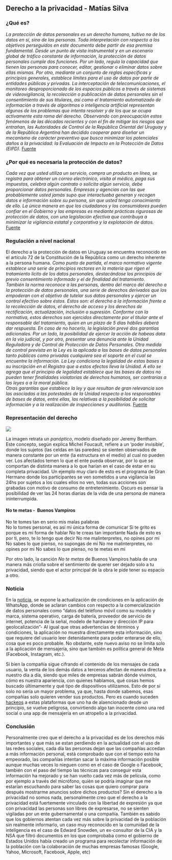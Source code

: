 ## Derecho a la privacidad - Matías Silva

### ¿Qué es?

_La protección de datos personales es un derecho humano, tuitivo no de los datos en sí, sino de las personas. Toda interpretación con respecto a los objetivos perseguidos en este documento debe partir de esa premisa fundamental.
Desde un punto de vista instrumental y en un escenario global de tráfico constante de información, la protección de datos personales cumple dos funciones. Por un lado, regula la capacidad que tienen las personas para conocer, editar, gestionar o eliminar datos sobre ellas mismas. Por otro, mediante un conjunto de reglas específicas y principios generales, establece límites para el uso de datos por parte de entidades públicas y privadas.
La interceptación de telecomunicaciones, el monitoreo desproporcionado de los espacios públicos a través de sistemas de videovigilancia, la recolección o publicación de datos personales sin el consentimiento de sus titulares, así como el tratamiento automatizado de información a través de algoritmos o inteligencia artificial representan algunos de los problemas que intenta resolver y de los que se ocupa activamente esta rama del derecho.
Observando con preocupación estos fenómenos de las décadas recientes y con el fin de mitigar los riesgos que entrañan, las Autoridades de Control de la República Oriental del Uruguay y de la República Argentina han decidido cooperar para diseñar un mecanismo de carácter preventivo que busca minimizar los potenciales daños a la privacidad: la Evaluación de Impacto en la Protección de Datos (EIPD)._ [Fuente](https://www.gub.uy/agencia-gobierno-electronico-sociedad-informacion-conocimiento/comunicacion/publicaciones/guia-evaluacion-impacto-proteccion-datos/capitulo-1/11-derecho)

### ¿Por qué es necesaria la protección de datos?

_Cada vez que usted utiliza un servicio, compra un producto en línea, se registra para obtener un correo electrónico, visita al médico, paga sus impuestos, celebra algún contrato o solicita algún servicio, debe proporcionar datos personales. Empresas y agencias con las que probablemente usted jamás supo que interactuaba generan y recogen datos e información sobre su persona, sin que usted tenga conocimiento de ello. La única manera en que los ciudadanos y los consumidores pueden confiar en el Gobierno y las empresas es mediante prácticas rigurosas de protección de datos, con una legislación efectiva que contribuya a minimizar la vigilancia estatal y corporativa y la explotación de datos._ [Fuente](https://privacyinternational.org/sites/default/files/2018-11/Part%201%20-%20Proteccio%CC%81n%20de%20Datos_web_1.pdf)

### Regulación a nivel nacional

El derecho a la protección de datos en Uruguay se encuentra reconocido en el artículo 72 de la Constitución de la República como un derecho inherente a la persona humana.
_Como punto de partida, el marco normativo vigente establece una serie de principios rectores en la materia que rigen el tratamiento lícito de los datos personales, destacándose los principios de previo consentimiento informado y el de finalidad del tratamiento.  
También la norma reconoce a las personas, dentro del marco del derecho a la protección de datos personales, una serie de derechos derivados que los empoderan con el objetivo de tutelar sus datos personales y ejercer un control efectivo sobre éstos. Estos son: el derecho a la información frente a la recolección de datos, el derecho de acceso y los derechos de rectificación, actualización, inclusión o supresión. 
Conforme con la normativa, estos derechos son ejercidos directamente por el titular ante el responsable del tratamiento, quien en un plazo de 5 días hábiles deberá dar respuesta. En caso de no hacerlo, la legislación prevé dos garantías adicionales. Por un lado, la posibilidad de ejercer la acción de habeas data en la vía judicial, y por otro, presentar una denuncia ante la Unidad Reguladora y de Control de Protección de Datos Personales.
Otra medida de control prevista en la Ley es la aplicada a las bases de datos personales tanto públicas como privadas cualquiera sea el soporte en el cual se encuentre la información. La Ley condiciona la legalidad de estas bases a su inscripción en el Registro que a estos efectos lleva la Unidad. A ello se agrega que el principio de legalidad establece que las bases de datos no pueden tener finalidades violatorias de derechos humanos, ser contrarias a las leyes o a la moral pública.  
Otras garantías que establece la ley y que resultan de gran relevancia son las asociadas a las potestades de la Unidad respecto a los responsables de bases de datos, entre ellas, las relativas a la posibilidad de solicitar información y a la realización de inspecciones y auditorías._ [Fuente](https://www.ohchr.org/sites/default/files/Documents/Issues/Privacy/Uruguay.pdf)

### Representación del derecho

![](https://sc2.elpais.com.uy/files/article_main/uploads/2019/03/05/5c7ee069798b8.jpeg)

La imagen retrata un _panóptico_, modelo diseñado por Jeremy Bentham. Este concepto, según explica Michel Foucault, refiere a un ‘poder invisible’, donde los sujetos (las celdas en las paredes) se sienten observados de manera constante por un ente (la estructura en el medio) al cual no pueden ver. Los afectados temen lo que el ente pueda observar, por lo que se comportan de distinta manera a lo que harían en el caso de estar en su completa privacidad. Un ejemplo muy claro de esto es el programa de Gran Hermano donde los participantes se ven sometidos a una vigilancia las 24hs por sujetos a los cuales ellos no ven, todas sus acciones son grabadas con motivo de consumo de entretenimiento. Oscuro es pensar la posibilidad de ver las 24 horas diarias de la vida de una persona de manera ininterrumpida.

#### No te metas -  Buenos Vampiros

No te tomes tan en serio mis malas palabras</br>
No lo tomes personal, es así mi única forma de comunicar
Si te grito es porque es mi forma de hablar
No te creas tan importante
Nada de esto es por ti, pero, te lo tengo que decir
No me malinterpretes, no opines por mi
No sabes lo que pienso, no supongas de mi
No me malinterpretes, no opines por mi
No sabes lo que pienso, no te metas en mi

Por otro lado, la canción _No te metas_ de Buenos Vampiros habla de una manera más criolla sobre el sentimiento de querer ser dejado solo a tu privacidad, siendo que el actor principal de la obra le pide tener su espacio a otro.

### Noticia

En la [noticia](https://www.lanacion.com.ar/opinion/proteccion-datos-privacidad-nid2593637/), se expone la actualización de condiciones en la aplicación de WhatsApp, donde se aclaran cambios con respecto a la comercialización de datos personales como “datos del teléfono móvil como su modelo y marca, sistema operativo, carga de batería, proveedor de servicio de internet, potencia de la señal, modelo de hardware y dirección IP para geolocalización”- Al igual que otras advertencias de términos y condiciones, la aplicación no muestra directamente esta información, sino que requiere del usuario leer detenidamente para poder enterarse de ello, cosa que es poco probable. No obstante, este nuevo aviso no se limita solo a la aplicación de mensajería, sino que también es política general de Meta (Facebook, Instagram, etc.). 

Si bien la compañía sigue cifrando el contenido de los mensajes de cada usuario, la venta de los demás datos a terceros afectan de manera directa a nuestro día a día, siendo que miles de empresas sabrán dónde vivimos, cómo es nuestra apariencia, con quienes hablamos, qué cosas hemos buscado últimamente y qué tipo de dispositivos utilizamos. Esto de por sí solo no sería un mayor problema, ya que, hasta donde sabemos, esas compañías solo quieren vender sus productos. Pero es cuando suceden [hackeos](https://tn.com.ar/tecno/aplicaciones/2022/11/25/alerta-mundial-por-un-masivo-hackeo-de-whatsapp-hay-mas-de-2-millones-de-cuentas-de-argentina-comprometidas/) a estas plataformas que uno ha de alaencionado desde un principio, se vuelve peligrosa, convirtiendo algo tan inocente como una red social o una app de mensajería en un atropello a la privacidad.

### Conclusión

Personalmente creo que el derecho a la privacidad es de los derechos más importantes y que más se estan perdiendo en la actualidad con el uso de las redes sociales, cada día las personas dejan que las compañías accedan a más información personal, está comprobado que con el tiempo esto ha empeorado, las compañías intentan sacar la máxima información posible aunque muchas veces lo nieguen como en el caso de Google o Facebook, también con el paso del tiempo las técnicas para conseguir esta información ha mejorado y se han vuelto cada vez más de película, como por ejemplo a través del micrófono, quién se podría imaginar que me estarían escuchando para saber las cosas que quiero comprar para después mostrarme anuncios sobre dichos productos? 
Sin el derecho a la privacidad no somos nada, personalmente creo que el derecho a la privacidad está fuertemente vinculado con la libertad de expresión ya que con privacidad las personas son libres de expresarse, no se sienten vigiladas por un ente gubernamental o una compañía. 
También es sabido que los gobiernos atentan cada vez más sobre la privacidad de la población sin realmente informarlo, un caso muy reconocido en la comunidad de la inteligencia es el caso de Edward Snowden, un ex-consultor de la CIA y la NSA que filtró documentos en los que comprobaba como el gobierno de Estados Unidos había creado un programa para recolectar información de la población con la colaboración de muchas empresas famosas (Google, Yahoo, Microsoft, Facebook, Apple, etc)
